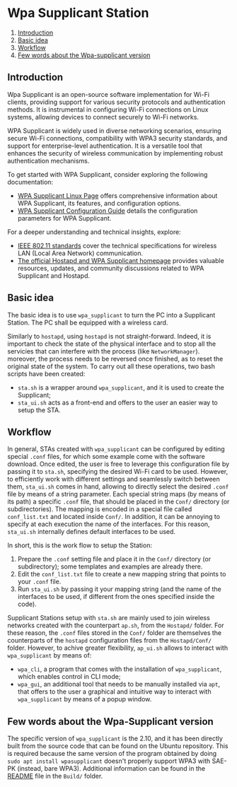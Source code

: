 # Wpa Supplicant Station

1. [Introduction](#introduction)
2. [Basic idea](#basic-idea)
3. [Workflow](#workflow)
4. [Few words about the Wpa-supplicant version](#few-words-about-the-wpa-supplicant-version)

## Introduction

Wpa Supplicant is an open-source software implementation for Wi-Fi clients, providing support for various security protocols and authentication methods. It is instrumental in configuring Wi-Fi connections on Linux systems, allowing devices to connect securely to Wi-Fi networks.

WPA Supplicant is widely used in diverse networking scenarios, ensuring secure Wi-Fi connections, compatibility with WPA3 security standards, and support for enterprise-level authentication. It is a versatile tool that enhances the security of wireless communication by implementing robust authentication mechanisms.

To get started with WPA Supplicant, consider exploring the following documentation:

- [WPA Supplicant Linux Page](https://w1.fi/wpa_supplicant/) offers comprehensive information about WPA Supplicant, its features, and configuration options.
- [WPA Supplicant Configuration Guide](https://w1.fi/cgit/hostap/plain/wpa_supplicant/wpa_supplicant.conf) details the configuration parameters for WPA Supplicant.

For a deeper understanding and technical insights, explore:

- [IEEE 802.11 standards](https://www.ieee802.org/11/) cover the technical specifications for wireless LAN (Local Area Network) communication.
- [The official Hostapd and WPA Supplicant homepage](https://w1.fi/) provides valuable resources, updates, and community discussions related to WPA Supplicant and Hostapd.

## Basic idea

The basic idea is to use `wpa_supplicant` to turn the PC into a Supplicant Station.
The PC shall be equipped with a wireless card.

Similarly to `hostapd`, using `hostapd` is not straight-forward. Indeed, it is important to check the state of the physical interface and to stop all the servicies that can interfere with the process (like `NetworkManager`).
moreover, the process needs to be reversed once finished, as to reset the original state of the system.
To carry out all these operations, two bash scripts have been created:

- `sta.sh` is a wrapper around `wpa_supplicant`, and it is used to create the Supplicant;
- `sta_ui.sh` acts as a front-end and offers to the user an easier way to setup the STA.

## Workflow

In general, STAs created with `wpa_supplicant` can be configured by editing special `.conf` files, for which some example come with the software download.
Once edited, the user is free to leverage this configuration file by passing it to `sta.sh`, specifying the desired Wi-Fi card to be used.
However, to efficiently work with different settings and seamlessly switch between them, `sta_ui.sh` comes in hand, allowing to directly select the desired `.conf` file by means of a string parameter. Each special string maps (by means of its path) a specific `.conf` file, that should be placed in the `Conf/` directory (or subdirectories). The mapping is encoded in a special file called `conf_list.txt` and located inside `Conf/`.
In addition, it can be annoying to specify at each execution the name of the interfaces. For this reason, `sta_ui.sh` internally defines default interfaces to be used.

In short, this is the work flow to setup the Station:

1. Prepare the `.conf` setting file and place it in the `Conf/` directory (or subdirectory); some templates and examples are already there.
2. Edit the `conf_list.txt` file to create a new mapping string that points to your `.conf` file.
3. Run `sta_ui.sh` by passing it your mapping string (and the name of the interfaces to be used, if different from the ones specified inside the code).

Supplicant Stations setup with `sta.sh` are mainly used to join wireless networks created with the counterpart `ap.sh`, from the `Hostapd/` folder. For these reason, the `.conf` files stored in the `Conf/` folder are themselves the counterparts of the `hostapd` configuration files from the `Hostapd/Conf/` folder. However, to achive greater flexibility, `ap_ui.sh` allows to interact with `wpa_supplicant` by means of:

- `wpa_cli`, a program that comes with the installation of `wpa_supplicant`, which enables control in CLI mode;
- `wpa_gui`, an additional tool that needs to be manually installed via `apt`, that offers to the user a graphical and intuitive way to interact with `wpa_supplicant` by means of a popup window.

## Few words about the Wpa-Supplicant version

The specific version of `wpa_supplicant` is the 2.10, and it has been directly built from the source code that can be found on the Ubuntu repository. This is required because the same version of the program obtained by doing `sudo apt install wpasupplicant` doesn't properly support WPA3 with SAE-PK (instead, bare WPA3). Additional information can be found in the [README](Build/README.md) file in the `Build/` folder.
